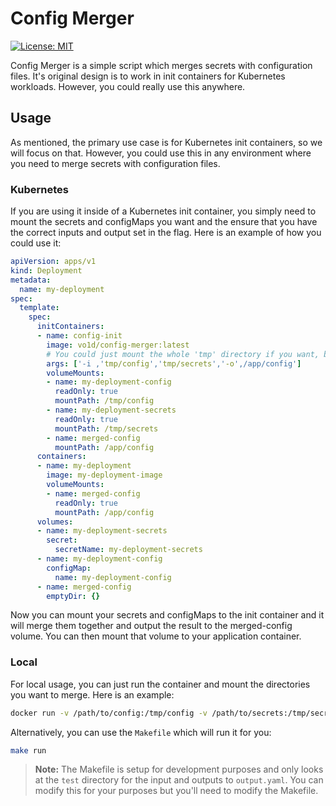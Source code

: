 # Config Merger

[![License: MIT](https://img.shields.io/badge/License-MIT-yellow.svg)](LICENSE)

Config Merger is a simple script which merges secrets with configuration files. It's original design is to work in init containers for Kubernetes workloads. However, you could really use this anywhere.

## Usage

As mentioned, the primary use case is for Kubernetes init  containers, so we will focus on that. However, you could use this in any environment where you need to merge secrets with configuration files.

### Kubernetes

If you are using it inside of a Kubernetes init container, you simply need to mount the secrets and configMaps you want and the ensure that you have the correct inputs and output set in the flag. Here is an example of how you could use it:

```yaml
apiVersion: apps/v1
kind: Deployment
metadata:
  name: my-deployment
spec:
  template:
    spec:
      initContainers:
      - name: config-init
        image: vo1d/config-merger:latest 
        # You could just mount the whole 'tmp' directory if you want, but this is more explicit
        args: ['-i ,'tmp/config','tmp/secrets','-o',/app/config']
        volumeMounts:
        - name: my-deployment-config
          readOnly: true
          mountPath: /tmp/config
        - name: my-deployment-secrets
          readOnly: true
          mountPath: /tmp/secrets
        - name: merged-config
          mountPath: /app/config
      containers:
      - name: my-deployment
        image: my-deployment-image
        volumeMounts:
        - name: merged-config
          readOnly: true
          mountPath: /app/config
      volumes:
      - name: my-deployment-secrets
        secret:
          secretName: my-deployment-secrets
      - name: my-deployment-config
        configMap:
          name: my-deployment-config
      - name: merged-config
        emptyDir: {}
```

Now you can mount your secrets and configMaps to the init container and it will merge them together and output the result to the merged-config volume. You can then mount that volume to your application container.

### Local

For local usage, you can just run the container and mount the directories you want to merge. Here is an example:

```bash
docker run -v /path/to/config:/tmp/config -v /path/to/secrets:/tmp/secrets -v /path/to/output:/output vo1d/config-merger:latest -i /tmp -o /output
```

Alternatively, you can use the `Makefile` which will run it for you:

```bash
make run
```

> **Note:** The Makefile is setup for development purposes and only looks at the `test` directory for the input and outputs to `output.yaml`. You can modify this for your purposes but you'll need to modify the Makefile.

